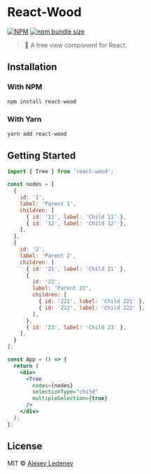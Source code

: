 # React-Wood

[![NPM](https://img.shields.io/npm/v/react-wood?style=flat)](https://www.npmjs.com/package/react-wood)
[![npm bundle size](https://img.shields.io/bundlephobia/min/react-wood?color=success&label=minified&style=flat)](https://bundlephobia.com/result?p=react-wood)

> 🌳 A tree view component for React.

## Installation
### With NPM
```sh
npm install react-wood
```

### With Yarn
```sh
yarn add react-wood
```

## Getting Started

```jsx
import { Tree } from 'react-wood';

const nodes = [
  {
    id: '1',
    label: 'Parent 1',
    children: [
      { id: '11', label: 'Child 11' },
      { id: '12', label: 'Child 12' },
    ],
  },
  {
    id: '2',
    label: 'Parent 2',
    children: [
      { id: '21', label: 'Child 21' },
      {
        id: '22',
        label: 'Parent 22',
        children: [
          { id: '221', label: 'Child 221' },
          { id: '222', label: 'Child 222' },
        ],
      },
      { id: '23', label: 'Child 23' },
    ],
  }
];

const App = () => {
  return (
    <div>
      <Tree
        nodes={nodes}
        selectionType="child"
        multipleSelection={true}
      />
    </div>
  );
};
```

## License
MIT © [Alexey Ledenev](https://github.com/alexey-ledenev)
